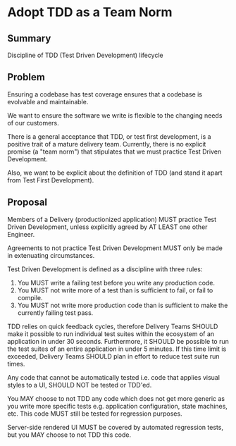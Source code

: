 # Adopt TDD as a Team Norm

## Summary

Discipline of TDD (Test Driven Development) lifecycle

## Problem

Ensuring a codebase has test coverage ensures that a codebase is evolvable and maintainable.

We want to ensure the software we write is flexible to the changing needs of our customers.

There is a general acceptance that TDD, or test first development, is a positive trait of a mature delivery team.
Currently, there is no explicit promise (a "team norm") that stipulates that we must practice Test Driven Development.

Also, we want to be explicit about the definition of TDD (and stand it apart from Test First Development).

## Proposal

Members of a Delivery (productionized application) MUST practice Test Driven Development, unless explicitly agreed by AT LEAST one other Engineer. 

Agreements to not practice Test Driven Development MUST only be made in extenuating circumstances.

Test Driven Development is defined as a discipline with three rules:

1. You MUST write a failing test before you write any production code.
2. You MUST not write more of a test than is sufficient to fail, or fail to compile.
3. You MUST not write more production code than is sufficient to make the currently failing test pass.

TDD relies on quick feedback cycles, therefore Delivery Teams SHOULD make it possible to run individual test suites within the ecosystem of an application in under 30 seconds. Furthermore, it SHOULD be possible to run the test suites of an entire application in under 5 minutes. If this time limit is exceeded, Delivery Teams SHOULD plan in effort to reduce test suite run times. 

Any code that cannot be automatically tested i.e. code that applies visual styles to a UI, SHOULD NOT be tested or TDD'ed.

You MAY choose to not TDD any code which does not get more generic as you write more specific tests e.g. application configuration, state machines, etc. This code MUST still be tested for regression purposes.

Server-side rendered UI MUST be covered by automated regression tests, but you MAY choose to not TDD this code.
